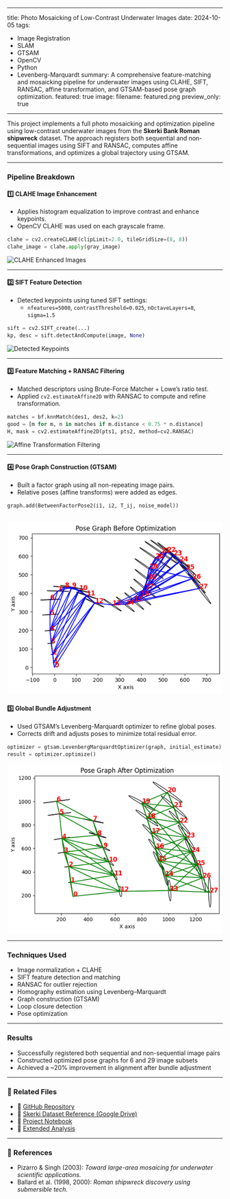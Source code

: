 
---
title: Photo Mosaicking of Low-Contrast Underwater Images
date: 2024-10-05
tags:
  - Image Registration
  - SLAM
  - GTSAM
  - OpenCV
  - Python
  - Levenberg-Marquardt
summary: A comprehensive feature-matching and mosaicking pipeline for underwater images using CLAHE, SIFT, RANSAC, affine transformation, and GTSAM-based pose graph optimization.
featured: true
image:
  filename: featured.png
  preview_only: true
---

This project implements a full photo mosaicking and optimization pipeline using low-contrast underwater images from the **Skerki Bank Roman shipwreck** dataset. The approach registers both sequential and non-sequential images using SIFT and RANSAC, computes affine transformations, and optimizes a global trajectory using GTSAM.

---

### Pipeline Breakdown

#### 1️⃣ CLAHE Image Enhancement

- Applies histogram equalization to improve contrast and enhance keypoints.
- OpenCV CLAHE was used on each grayscale frame.

```python
clahe = cv2.createCLAHE(clipLimit=2.0, tileGridSize=(8, 8))
clahe_image = clahe.apply(gray_image)
```

![CLAHE Enhanced Images](/img/clahe_grid.png)

---

#### 2️⃣ SIFT Feature Detection

- Detected keypoints using tuned SIFT settings:
  - `nfeatures=5000`, `contrastThreshold=0.025`, `nOctaveLayers=8`, `sigma=1.5`

```python
sift = cv2.SIFT_create(...)
kp, desc = sift.detectAndCompute(image, None)
```

![Detected Keypoints](/img/features_grid.png)

---

#### 3️⃣ Feature Matching + RANSAC Filtering

- Matched descriptors using Brute-Force Matcher + Lowe’s ratio test.
- Applied `cv2.estimateAffine2D` with RANSAC to compute and refine transformation.

```python
matches = bf.knnMatch(des1, des2, k=2)
good = [m for m, n in matches if m.distance < 0.75 * n.distance]
H, mask = cv2.estimateAffine2D(pts1, pts2, method=cv2.RANSAC)
```

![Affine Transformation Filtering](/img/affine_grid.png)

---

#### 4️⃣ Pose Graph Construction (GTSAM)

- Built a factor graph using all non-repeating image pairs.
- Relative poses (affine transforms) were added as edges.

```python
graph.add(BetweenFactorPose2(i1, i2, T_ij, noise_model))
```
![Initial Trajectory](plot_before.png)
---

#### 5️⃣ Global Bundle Adjustment

- Used GTSAM’s Levenberg-Marquardt optimizer to refine global poses.
- Corrects drift and adjusts poses to minimize total residual error.

```python
optimizer = gtsam.LevenbergMarquardtOptimizer(graph, initial_estimate)
result = optimizer.optimize()
```

![Optimized Trajectory](plot_after.png)

---

### Techniques Used

- Image normalization + CLAHE
- SIFT feature detection and matching
- RANSAC for outlier rejection
- Homography estimation using Levenberg–Marquardt
- Graph construction (GTSAM)
- Loop closure detection
- Pose optimization

---

### Results

- Successfully registered both sequential and non-sequential image pairs
- Constructed optimized pose graphs for 6 and 29 image subsets
- Achieved a ~20% improvement in alignment after bundle adjustment

---

### 📁 Related Files

- 🔗 [GitHub Repository](https://github.com/juttu-s/photo-mosaicking-skerki)
- 📁 [Skerki Dataset Reference (Google Drive)](https://drive.google.com/drive/folders/1AtvT65txGIgAG23NRs3EkvDET036a81O)
- 📓 [Project Notebook](/files/Part1_and_2.ipynb)
- 📓 [Extended Analysis](/files/Part_3.ipynb)

---

### 📖 References

- Pizarro & Singh (2003): *Toward large-area mosaicing for underwater scientific applications.*
- Ballard et al. (1998, 2000): *Roman shipwreck discovery using submersible tech.*